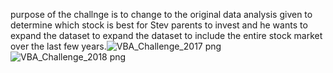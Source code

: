 
purpose of the challnge is to  change to the original data analysis given to determine which stock is best for Stev parents to invest and he wants to expand the dataset to expand the dataset to include the entire stock market over the last few years.![VBA_Challenge_2017 png](https://user-images.githubusercontent.com/102489511/162548130-2d081dc0-39f7-4df8-a1e5-50dd50251135.jpg)
![VBA_Challenge_2018 png](https://user-images.githubusercontent.com/102489511/162548135-ac0f78e2-89e2-4c82-8814-0ba068d25551.png)
